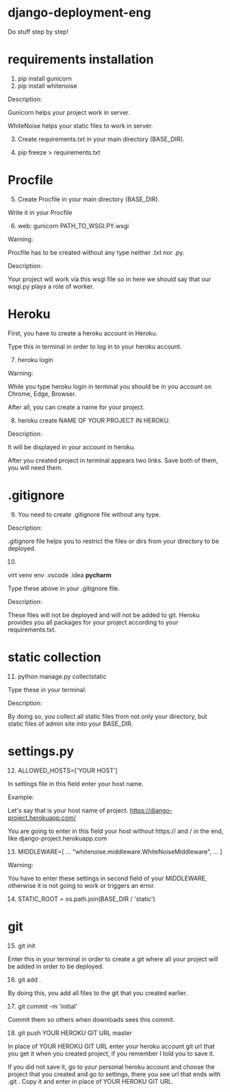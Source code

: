 # django-deployment-eng

Do stuff step by step!

# requirements installation


1) pip install gunicorn
2) pip install whitenoise


Description: 

Gunicorn helps your project work in server.

WhiteNoise helps your static files to work in server.


3) Create requirements.txt in your main directory (BASE_DIR).

4) pip freeze > requirements.txt


# Procfile


5) Create Procfile in your main directory (BASE_DIR).


Write it in your Procfile

6) web: gunicorn PATH_TO_WSGI.PY.wsgi


Warning:

Procfile has to be created without any type neither .txt nor .py.

Description: 

Your project will work via this wsgi file so in here we should say that our wsgi.py plays a role of worker.


# Heroku

First, you have to create a heroku account in Heroku.


Type this in terminal in order to log in to your heroku account.


7) heroku login

Warning:

While you type heroku login in terminal you should be in you account on Chrome, Edge, Browser.


After all, you can create a name for your project.

8) heroku create NAME OF YOUR PROJECT IN HEROKU.


Description:

It will be displayed in your account in heroku.

After you created project in terminal appears two links.
Save both of them, you will need them.


# .gitignore


9) You need to create .gitignore file without any type.

Description:

.gitignore file helps you to restrict the files or dirs from your directory to be deployed.


10)

virt
venv
env
.vscode
.idea
__pycharm__

Type these above in your .gitignore file.


Description:

These files will not be deployed and will not be added to git.
Heroku provides you all packages for your project according to your requirements.txt.


# static collection


11) python manage.py collectstatic

Type these in your terminal.


Description: 

By doing so, you collect all static files from not only your directory,
but static files of admin site into your BASE_DIR.


# settings.py


12) ALLOWED_HOSTS=['YOUR HOST']


In settings file in this field enter your host name.

Example:

Let's say that is your host name of project. 
https://django-project.herokuapp.com/

You are going to enter in this field your host without
https:// and / in the end, like django-project.herokuapp.com


13) MIDDLEWARE=[
    ...
    "whitenoise.middleware.WhiteNoiseMiddleware", 
    ...
]

Warning:

You have to enter these settings in second field of your MIDDLEWARE,
otherwise it is not going to work or triggers an error.


14) STATIC_ROOT = os.path.join(BASE_DIR / 'static')


# git


15) git init

Enter this in your terminal in order to create a git where all your project will be added in order to be deployed.


16) git add .

By doing this, you add all files to the git that you created earlier.


17) git commit -m 'initial'

Commit them so others when downloads sees this commit.


18) git push YOUR HEROKU GIT URL master

In place of YOUR HEROKU GIT URL enter your heroku account git url that you get it when you created project,
if you remember I told you to save it.

If you did not save it, go to your personal heroku account and choose the project that you created and go to settings,
there you see url that ends with .git .
Copy it and enter in place of YOUR HEROKU GIT URL.
